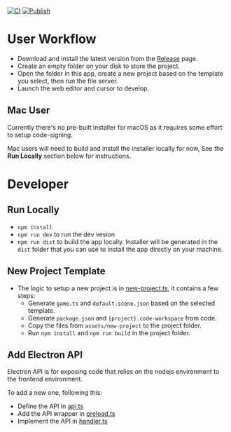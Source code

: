 [![CI](https://github.com/directivegames/genesys.sdk/actions/workflows/ci.yml/badge.svg)](https://github.com/directivegames/genesys.sdk/actions/workflows/ci.yml)
[![Publish](https://github.com/directivegames/genesys.sdk/actions/workflows/publish.yml/badge.svg)](https://github.com/directivegames/genesys.sdk/actions/workflows/publish.yml)

# User Workflow
- Download and install the latest version from the [Release](https://github.com/directivegames/genesys.sdk/releases) page.
- Create an empty folder on your disk to store the project.
- Open the folder in this app, create a new project based on the template you select, then run the file server.
- Launch the web editor and cursor to develop.

## Mac User
Currently there's no pre-built installer for macOS as it requires some effort to setup code-signing.

Mac users will need to build and install the installer locally for now, See the **Run Locally** section below for instructions.

# Developer

## Run Locally
- `npm install`
- `npm run dev` to run the dev vesion
- `npm run dist` to build the app locally. Installer will be generated in the `dist` folder that you can use to install the app directly on your machine.

## New Project Template
- The logic to setup a new project is in [new-project.ts](src/backend/tools//new-project.ts), it contains a few steps:  
  - Generate `game.ts` and `default.scene.json` based on the selected template.
  - Generate `package.json` and `{project}.code-workspace` from code.
  - Copy the files from `assets/new-project` to the project folder.
  - Run `npm install` and `npm run build` in the project folder.

## Add Electron API
Electron API is for exposing code that relies on the nodejs environment to the frontend environment.

To add a new one, following this:
- Define the API in [api.ts](src/api.ts)
- Add the API wrapper in [preload.ts](src/preload.ts)
- Implement the API in [handler.ts](src/backend/handler.ts)

